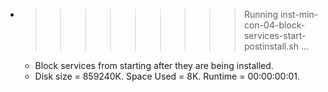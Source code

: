 * >>>>>>>>> Running inst-min-con-04-block-services-start-postinstall.sh ...
  * Block services from starting after they are being installed.
  * Disk size = 859240K. Space Used = 8K. Runtime = 00:00:00:01.
